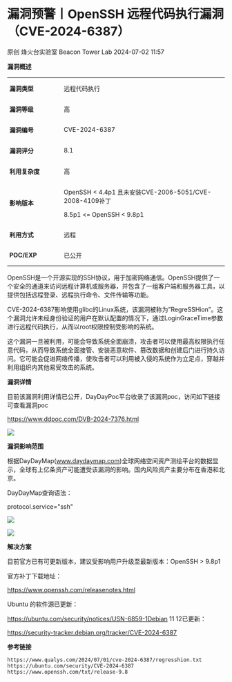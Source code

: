 #  漏洞预警丨OpenSSH 远程代码执行漏洞（CVE-2024-6387）   
原创 烽火台实验室  Beacon Tower Lab   2024-07-02 11:57  
  
**漏洞概述**  
  
  
<table><tbody><tr opera-tn-ra-comp="_$.pages:0.layers:0.comps:2.classicTable1:0"><td colspan="1" rowspan="1" opera-tn-ra-cell="_$.pages:0.layers:0.comps:2.classicTable1:0.td@@0" style="border-color: rgb(62, 62, 62);padding: 0px;" width="25.0000%"><section style="margin: 5px 0%;"><section style="padding-right: 5px;padding-left: 5px;font-size: 14px;"><p style="text-align: left;text-wrap: wrap;"><strong>漏洞类型</strong></p></section></section></td><td colspan="1" rowspan="1" opera-tn-ra-cell="_$.pages:0.layers:0.comps:2.classicTable1:0.td@@1" style="border-color: rgb(62, 62, 62);padding: 0px;" width="75.0000%"><section style="margin: 5px 0%;"><section style="text-align: center;padding-right: 5px;padding-left: 5px;font-size: 14px;"><p style="text-align: left;">远程代码执行</p></section></section></td></tr><tr opera-tn-ra-comp="_$.pages:0.layers:0.comps:2.classicTable1:1"><td colspan="1" rowspan="1" opera-tn-ra-cell="_$.pages:0.layers:0.comps:2.classicTable1:1.td@@0" style="border-color: rgb(62, 62, 62);padding: 0px;" width="25.0000%"><section style="margin: 5px 0%;"><section style="padding-right: 5px;padding-left: 5px;font-size: 14px;"><p style="text-align: left;text-wrap: wrap;"><strong>漏洞等级</strong></p></section></section></td><td colspan="1" rowspan="1" opera-tn-ra-cell="_$.pages:0.layers:0.comps:2.classicTable1:1.td@@1" style="border-color: rgb(62, 62, 62);padding: 0px;" width="75.0000%"><section style="margin: 5px 0%;"><section style="text-align: left;padding-right: 5px;padding-left: 5px;font-size: 14px;"><p>高</p></section></section></td></tr><tr opera-tn-ra-comp="_$.pages:0.layers:0.comps:2.classicTable1:2"><td colspan="1" rowspan="1" opera-tn-ra-cell="_$.pages:0.layers:0.comps:2.classicTable1:2.td@@0" style="border-color: rgb(62, 62, 62);padding: 0px;" width="25.0000%"><section style="margin: 5px 0%;"><section style="padding-right: 5px;padding-left: 5px;font-size: 14px;"><p style="text-align: left;text-wrap: wrap;"><strong>漏洞编号</strong></p></section></section></td><td colspan="1" rowspan="1" opera-tn-ra-cell="_$.pages:0.layers:0.comps:2.classicTable1:2.td@@1" style="border-color: rgb(62, 62, 62);padding: 0px;" width="75.0000%"><section style="margin: 5px 0%;"><section style="text-align: center;padding-right: 5px;padding-left: 5px;font-size: 14px;"><p style="text-align: left;">CVE-2024-6387</p></section></section></td></tr><tr opera-tn-ra-comp="_$.pages:0.layers:0.comps:2.classicTable1:3"><td colspan="1" rowspan="1" opera-tn-ra-cell="_$.pages:0.layers:0.comps:2.classicTable1:3.td@@0" style="border-color: rgb(62, 62, 62);padding: 0px;" width="25.0000%"><section style="margin: 5px 0%;"><section style="padding-right: 5px;padding-left: 5px;font-size: 14px;"><p style="text-align: left;text-wrap: wrap;"><strong>漏洞评分</strong></p></section></section></td><td colspan="1" rowspan="1" opera-tn-ra-cell="_$.pages:0.layers:0.comps:2.classicTable1:3.td@@1" style="border-color: rgb(62, 62, 62);padding: 0px;" width="75.0000%"><section style="margin: 5px 0%;"><section style="text-align: center;padding-right: 5px;padding-left: 5px;font-size: 14px;"><p style="text-align: left;">8.1</p></section></section></td></tr><tr opera-tn-ra-comp="_$.pages:0.layers:0.comps:2.classicTable1:4"><td colspan="1" rowspan="1" opera-tn-ra-cell="_$.pages:0.layers:0.comps:2.classicTable1:4.td@@0" style="border-color: rgb(62, 62, 62);padding: 0px;" width="25.0000%"><section style="margin: 5px 0%;"><section style="padding-right: 5px;padding-left: 5px;font-size: 14px;"><p style="text-align: left;text-wrap: wrap;"><strong>利用复杂度</strong></p></section></section></td><td colspan="1" rowspan="1" opera-tn-ra-cell="_$.pages:0.layers:0.comps:2.classicTable1:4.td@@1" style="border-color: rgb(62, 62, 62);padding: 0px;" width="75.0000%"><section style="margin: 5px 0%;"><section style="text-align: center;padding-right: 5px;padding-left: 5px;font-size: 14px;"><p style="text-align: left;">高</p></section></section></td></tr><tr opera-tn-ra-comp="_$.pages:0.layers:0.comps:2.classicTable1:5"><td colspan="1" rowspan="1" opera-tn-ra-cell="_$.pages:0.layers:0.comps:2.classicTable1:5.td@@0" style="border-color: rgb(62, 62, 62);padding: 0px;" width="25.0000%"><section style="margin: 5px 0%;"><section style="padding-right: 5px;padding-left: 5px;font-size: 14px;"><p style="text-align: left;text-wrap: wrap;"><strong>影响版本</strong></p></section></section></td><td colspan="1" rowspan="1" opera-tn-ra-cell="_$.pages:0.layers:0.comps:2.classicTable1:5.td@@1" style="border-color: rgb(62, 62, 62);padding: 0px;" width="75.0000%"><section style="margin: 5px 0%;"><section style="text-align: center;padding-right: 5px;padding-left: 5px;font-size: 14px;"><p style="text-align: left;">OpenSSH &lt; 4.4p1 且未安装CVE-2006-5051/CVE-2008-4109补丁</p><p style="text-align: left;">8.5p1 &lt;= OpenSSH &lt; 9.8p1</p></section></section></td></tr><tr opera-tn-ra-comp="_$.pages:0.layers:0.comps:2.classicTable1:6"><td colspan="1" rowspan="1" opera-tn-ra-cell="_$.pages:0.layers:0.comps:2.classicTable1:6.td@@0" style="border-color: rgb(62, 62, 62);padding: 0px;" width="25.0000%"><section style="margin: 5px 0%;"><section style="padding-right: 5px;padding-left: 5px;font-size: 14px;"><p style="text-align: left;text-wrap: wrap;"><strong>利用方式</strong></p></section></section></td><td colspan="1" rowspan="1" opera-tn-ra-cell="_$.pages:0.layers:0.comps:2.classicTable1:6.td@@1" style="border-color: rgb(62, 62, 62);padding: 0px;" width="75.0000%"><section style="margin: 5px 0%;"><section style="text-align: center;padding-right: 5px;padding-left: 5px;font-size: 14px;"><p style="text-align: left;">远程</p></section></section></td></tr><tr opera-tn-ra-comp="_$.pages:0.layers:0.comps:2.classicTable1:7"><td colspan="1" rowspan="1" opera-tn-ra-cell="_$.pages:0.layers:0.comps:2.classicTable1:7.td@@0" style="border-color: rgb(62, 62, 62);padding: 0px;" width="25.0000%"><section style="margin: 5px 0%;"><section style="padding-right: 5px;padding-left: 5px;font-size: 14px;"><p style="text-align: left;text-wrap: wrap;"><strong>POC/EXP</strong></p></section></section></td><td colspan="1" rowspan="1" opera-tn-ra-cell="_$.pages:0.layers:0.comps:2.classicTable1:7.td@@1" style="border-color: rgb(62, 62, 62);padding: 0px;" width="75.0000%"><section style="margin: 5px 0%;"><section style="text-align: center;padding-right: 5px;padding-left: 5px;font-size: 14px;"><p style="text-align: left;">已公开</p></section></section></td></tr></tbody></table>  
  
  
OpenSSH是一个开源实现的SSH协议，用于加密网络通信。OpenSSH提供了一个安全的通道来访问远程计算机或服务器，并包含了一组客户端和服务器工具，以提供包括远程登录、远程执行命令、文件传输等功能。  
  
  
CVE-2024-6387影响使用glibc的Linux系统，该漏洞被称为”RegreSSHion”。这个漏洞允许未经身份验证的用户在默认配置的情况下，通过LoginGraceTime参数进行远程代码执行，从而以root权限控制受影响的系统。  
  
  
这个漏洞一旦被利用，可能会导致系统全面崩溃，攻击者可以使用最高权限执行任意代码，从而导致系统全面接管、安装恶意软件、篡改数据和创建后门进行持久访问。它可能会促进网络传播，使攻击者可以利用被入侵的系统作为立足点，穿越并利用组织内其他易受攻击的系统。  
  
  
  
**漏洞详情**  
  
  
目前该漏洞利用详情已公开，DayDayPoc平台收录了该漏洞poc，访问如下链接可查看漏洞poc  
  
https://www.ddpoc.com/DVB-2024-7376.html  
  
![](https://mmbiz.qpic.cn/mmbiz_png/8E5sfrfkeAPaveTP6eeLauLYp5GJdEl7fR8xaA25CcWB8M4UibYbibLrcl71Rb7kNu8QEaibrk7ZcJkmeOkw4X6Hg/640?wx_fmt=png&from=appmsg "")  
  
  
  
**漏洞影响范围**  
  
  
根据DayDayMap(www.daydaymap.com)全球网络空间资产测绘平台的数据显示，全球有上亿条资产可能遭受该漏洞的影响。国内风险资产主要分布在香港和北京。  
  
DayDayMap查询语法：  
  
protocol.service="ssh"  
  
![](https://mmbiz.qpic.cn/mmbiz_png/8E5sfrfkeAPaveTP6eeLauLYp5GJdEl7ibzT4fB11IszQqcOq3eCKwMULWC0ia0Qf5AwmKoQjicDrNxuam35JQumw/640?wx_fmt=png&from=appmsg "")  
  
![](https://mmbiz.qpic.cn/mmbiz_png/8E5sfrfkeAPaveTP6eeLauLYp5GJdEl7yeYhiaKGicvBor5pMAZNlE7Yc9ibYtjgM4HqSE6bt4Ek1j9vzXRVyQbOA/640?wx_fmt=png&from=appmsg "")  
  
  
  
**解决方案**  
  
  
目前官方已有可更新版本，建议受影响用户升级至最新版本：OpenSSH > 9.8p1  
  
  
官方补丁下载地址：  
  
https://www.openssh.com/releasenotes.html  
  
Ubuntu 的软件源已更新：   
  
https://ubuntu.com/security/notices/USN-6859-1Debian 11 12已更新：  
  
https://security-tracker.debian.org/tracker/CVE-2024-6387  
  
  
  
**参考链接**  
  
```
https://www.qualys.com/2024/07/01/cve-2024-6387/regresshion.txt
https://ubuntu.com/security/CVE-2024-6387
https://www.openssh.com/txt/release-9.8
```  
  
  
  
  
